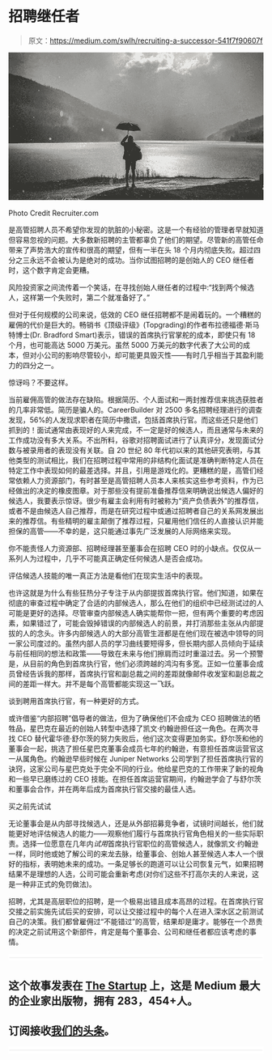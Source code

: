 # 招聘继任者

> 原文：<https://medium.com/swlh/recruiting-a-successor-541f7f90607f>

![](img/4763f1edb4a06c8ee633c5487a470378.png)

Photo Credit Recruiter.com

是高管招聘人员不希望你发现的肮脏的小秘密。这是一个有经验的管理者早就知道但容易忽视的问题。大多数新招聘的主管都辜负了他们的期望。尽管新的高管任命带来了声势浩大的宣传和很高的期望，但有一半在头 18 个月内彻底失败。超过四分之三永远不会被认为是绝对的成功。当你试图招聘的是创始人的 CEO 继任者时，这个数字肯定会更糟。

风险投资家之间流传着一个笑话，在寻找创始人继任者的过程中:“找到两个候选人，这样第一个失败时，第二个就准备好了。”

但对于任何规模的公司来说，低效的 CEO 继任招聘都不是闹着玩的。一个糟糕的雇佣的代价是巨大的。畅销书《顶级评级》(Topgrading)的作者布拉德福德·斯马特博士(Dr. Bradford Smart)表示，错误的首席执行官掌舵的成本，即使只有 18 个月，也可能高达 5000 万美元。虽然 5000 万美元的数字代表了大公司的成本，但对小公司的影响尽管较小，却可能更具毁灭性——有时几乎相当于其盈利能力的四分之一。

惊讶吗？不要这样。

当前雇佣高管的做法存在缺陷。根据简历、个人面试和一两封推荐信来挑选获胜者的几率非常低。简历是骗人的。CareerBuilder 对 2500 多名招聘经理进行的调查发现，56%的人发现求职者在简历中撒谎，包括首席执行官。而这些还只是他们抓到的！面试通常由表现好的人来完成，不一定是好的候选人，而且通常与未来的工作成功没有多大关系。不出所料，谷歌对招聘面试进行了认真评分，发现面试分数与被录用者的表现没有关联。自 20 世纪 80 年代初以来的其他研究表明，与其他类型的测试相比，我们在招聘过程中常用的非结构化面试是准确判断特定人员在特定工作中表现如何的最差选择。并且，引用是游戏化的。更糟糕的是，高管们经常依赖人力资源部门，有时甚至是高管招聘人员本人来核实这些参考资料，作为已经做出的决定的橡皮图章。对于那些没有提前准备推荐信来明确说出候选人偏好的候选人，我要表示惊讶。很少有雇主会利用有时被称为“资产负债表外”的推荐信，或者不是由候选人自己推荐，而是在研究过程中或通过招聘者自己的关系网发展出来的推荐信。有些精明的雇主颠倒了推荐过程，只雇用他们信任的人直接认识并能担保的高管——不幸的是，这只能通过事先广泛发展的人际网络来实现。

你不能责怪人力资源部、招聘经理甚至董事会在招聘 CEO 时的小缺点。仅仅从一系列人为过程中，几乎不可能真正确定任何候选人是否会成功。

评估候选人技能的唯一真正方法是看他们在现实生活中的表现。

也许这就是为什么有些狂热分子专注于从内部提拔首席执行官。他们知道，如果在彻底的审查过程中确定了合适的内部候选人，那么在他们的组织中已经测试过的人可能是更好的选择。尽管审查内部候选人确实能帮你一把，但有两个重要的考虑因素，如果错过了，可能会毁掉错误的内部候选人的前景，并打消那些主张从内部提拔的人的念头。许多内部候选人的大部分高管生涯都是在他们现在被选中领导的同一家公司度过的。虽然内部人员的学习曲线要短得多，但长期内部人员倾向于延续与前任相同的想法和政策——导致在未来与他们擦肩而过时重温过去。另一个预警是，从目前的角色到首席执行官，他们必须跨越的鸿沟有多宽。正如一位董事会成员曾经告诉我的那样，首席执行官和副总裁之间的差距就像邮件收发室和副总裁之间的差距一样大。并不是每个高管都能实现这一飞跃。

谈到聘用首席执行官，有一种更好的方式。

或许借鉴“内部招聘”倡导者的做法，但为了确保他们不会成为 CEO 招聘做法的牺牲品，星巴克在最近的创始人转型中选择了凯文·约翰逊担任这一角色。在两次寻找 CEO 替代霍华德·舒尔茨的努力失败后，他们这次变得更加务实。舒尔茨和他的董事会一起，挑选了担任星巴克董事会成员七年的约翰逊，有意担任首席运营官这一从属角色。约翰逊早些时候在 Juniper Networks 公司学到了担任首席执行官的诀窍，这家公司与星巴克处于完全不同的行业。他给星巴克的工作带来了新的视角和一些早已磨练过的 CEO 技能。在担任首席运营官期间，约翰逊学会了与舒尔茨和董事会合作，并在两年后成为首席执行官交接的最佳人选。

买之前先试试

无论董事会是从内部寻找候选人，还是从外部招募竞争者，试镜时间越长，他们就能更好地评估候选人的能力——观察他们履行与首席执行官角色相关的一些实际职责。选择一位愿意在几年内*试用*首席执行官职位的高管候选人，就像凯文·约翰逊一样，同时他或她了解公司的来龙去脉，给董事会、创始人甚至候选人本人一个很好的指标，表明她未来的成功。一条足够长的跑道可以让公司恢复元气，如果招聘结果不是理想的人选，公司可能会重新考虑(对你们这些不打高尔夫的人来说，这是一种非正式的免罚做法)。

招聘，尤其是高层职位的招聘，是一个极易出错且成本高昂的过程。在首席执行官交接之前实施先试后买的安排，可以让交接过程中的每个人在进入深水区之前测试自己的决策。我们都曾雇佣过“不能错过”的高管，结果却是庸才。能够在一个昂贵的决定之前试用这个新部件，肯定是每个董事会、公司和继任者都应该考虑的事情。

![](img/731acf26f5d44fdc58d99a6388fe935d.png)

## 这个故事发表在 [The Startup](https://medium.com/swlh) 上，这是 Medium 最大的企业家出版物，拥有 283，454+人。

## 订阅接收[我们的头条](http://growthsupply.com/the-startup-newsletter/)。

![](img/731acf26f5d44fdc58d99a6388fe935d.png)